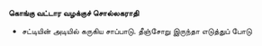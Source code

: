 **கொங்கு வட்டார வழக்குச் சொல்லகராதி**
- சட்டியின் அடியில் கருகிய சாப்பாடு. தீஞ்சோறு இருந்தா எடுத்துப் போடு

